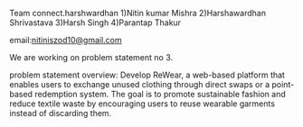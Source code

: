 Team connect.harshwardhan
1)Nitin kumar Mishra
2)Harshawardhan Shrivastava
3)Harsh Singh
4)Parantap Thakur

email:nitiniszod10@gmail.com

We are working on problem statement no 3.

problem statement overview:
Develop ReWear, a web-based platform that enables users to exchange unused clothing 
through direct swaps or a point-based redemption system. The goal is to promote sustainable 
fashion and reduce textile waste by encouraging users to reuse wearable garments instead of 
discarding them.
